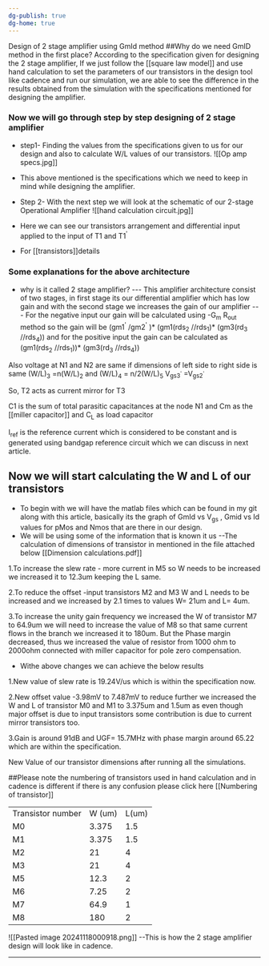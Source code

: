```yaml
---
dg-publish: true
dg-home: true
---
```


Design of 2 stage amplifier using GmId method
##Why do we need GmID  method in the first place?
According to the specification given for designing the 2 stage amplifier,
If we just follow the [[square law model]] and use hand calculation to set the parameters of our transistors in the design tool like cadence and run our simulation, we are able to see the difference in the results obtained from the simulation with the specifications mentioned for designing the amplifier.

### Now we will go through step by step designing of 2 stage amplifier
- step1- Finding the values from the specifications given to us for our design and also to calculate W/L values of our transistors.
 ![[Op amp specs.jpg]] 
 - This above mentioned is the specifications which we need to keep in mind while designing the amplifier.
- Step 2-  With the next step we will look at the schematic of our 2-stage Operational Amplifier
![[hand calculation circuit.jpg]]

- Here we can see our transistors arrangement and differential input applied to the input of T1 and T1<sup>'</sup> 
- For [[transistors]]details    
### Some explanations for the above architecture 
- why is it called 2 stage amplifier?
--- This amplifier architecture consist of two stages, in first stage its our differential amplifier which has low gain and with the second stage we increases the gain of our amplifier
--- For the negative input our gain will be calculated using -G<sub>m</sub> R<sub>out</sub>  method
so the gain will be (gm1<sup>'</sup> /gm2<sup>'</sup> )* (gm1(rds<sub>2</sub> //rds<sub>1</sub>)* (gm3(rd<sub>3</sub> //rds<sub>4</sub>)) 
and for the positive input the gain can be calculated as (gm1(rds<sub>2</sub> //rds<sub>1</sub>))* (gm3(rd<sub>3</sub> //rds<sub>4</sub>))

Also voltage at N1 and N2 are same if dimensions of left side to right side is same
(W/L)<sub>3</sub> =n(W/L)<sub>2</sub>  and (W/L)<sub>4</sub> = n/2(W/L)<sub>5</sub> 
V<sub>gs3<sup>'</sup></sub> =V<sub>gs2<sup>'</sup></sub>  

So, T2 acts as current mirror for T3

C1 is the sum of total parasitic capacitances at the node N1 and Cm as the [[miller capacitor]]  and C<sub>L</sub> as load capacitor 

I<sub>ref</sub> is the reference current which is considered to be constant and is generated using bandgap reference circuit which we can discuss in next article.

## Now we will start calculating the W and L of our transistors
- To begin with we will have the matlab files which  can be found in my git along with this article, basically its the graph of GmId vs V<sub>gs</sub> , Gmid vs Id values for pMos and Nmos that are there in our design.
- We will be using some of the information that is known it us 
--The calculation of dimensions of transistor in mentioned in the file attached below
[[Dimension calculations.pdf]]

1.To increase the slew rate - more current in M5 so W needs to be increased we increased it to 12.3um keeping the L same.

2.To reduce the offset -input transistors M2 and M3 W and L needs to be increased and we increased by 2.1 times to values W= 21um and L= 4um.

3.To increase the unity gain frequency we increased the W of transistor M7 to 64.9um we will need to increase the value of M8 so that same current flows in the branch we increased it to 180um. But the Phase margin decreased, thus we increased the value of resistor from 1000 ohm to 2000ohm connected with miller capacitor for pole zero compensation.
- Withe above changes we can achieve the below results

1.New value of slew rate is 19.24V/us which is within the specification now.

2.New offset value -3.98mV to 7.487mV to reduce further we increased the W and L of transistor M0 and M1 to 3.375um and 1.5um as even though major offset is due to input transistors some contribution is due to current mirror transistors too.

3.Gain is around 91dB and UGF= 15.7MHz with phase margin around 65.22 which are within the specification.

New Value of our transistor dimensions after running all the simulations.

##Please note the numbering of transistors used in hand calculation and in cadence is different if there is any confusion please click here [[Numbering of transistor]]


|   |   |   |
|---|---|---|
|Transistor number|W (um)|L(um)|
|M0|3.375|1.5|
|M1|3.375|1.5|
|M2|21|4|
|M3|21|4|
|M5|12.3|2|
|M6|7.25|2|
|M7|64.9|1|
|M8|180|2|
![[Pasted image 20241118000918.png]]
--This is how the 2 stage amplifier design will look like in cadence.




-  --

